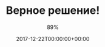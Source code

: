 ---
title: "Верное решение!"
date: 2017-12-22T00:00:00+00:00
draft: false
author: "89%"
cover: "89prc/89prc-the-right-decision-large.jpg"
tracks: [
    { title: "Верное решение!", length: "00:50", is_explicit: false },
    { title: "22", length: "02:06", is_explicit: false },
    { title: "Рядом навсегда", length: "01:53", is_explicit: false },
    { title: "Сам за себя", length: "03:07", is_explicit: true },
    { title: "Игрок", length: "01:27", is_explicit: false },
    { title: "Мой сад", length: "02:01", is_explicit: false },
    { title: "Зуб пьёт!", length: "00:48", is_explicit: false },
    { title: "Сомненья позади", length: "02:31", is_explicit: false }
]
services: [
    { type: "apple", url: "https://music.apple.com/us/album/верное-решение/1327539845" },
    { type: "deezer", url: "https://www.deezer.com/ru/album/53887792" },
    { type: "spotify", url: "https://open.spotify.com/album/6H53QsLVx822iyoGXn2ZpO" },
    { type: "yandex", url: "https://music.yandex.ru/album/4928890" },
    { type: "youtube", url: "https://music.youtube.com/playlist?list=OLAK5uy_kd5O8kfjFv-VdtXbSs18jZTtnQfC5A7kA" },
    { type: "vk", url: "https://vk.com/music/album/-2000224506_6224506_eea3be4cd2fd352900" }
]
tags: 
    - "89%"
    - "punk"
---